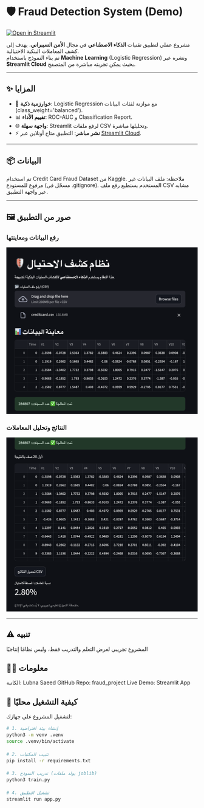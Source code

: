 # 🛡️ Fraud Detection System (Demo)
[![Open in Streamlit](https://static.streamlit.io/badges/streamlit_badge_black_white.svg)](https://fraudproject-dteaj5t8y7zjuxsjnovgdf.streamlit.app/)

مشروع عملي لتطبيق تقنيات **الذكاء الاصطناعي** في مجال **الأمن السيبراني**، يهدف إلى كشف المعاملات البنكية الاحتيالية.  
تم بناء النموذج باستخدام **Machine Learning** (Logistic Regression) ونشره عبر **Streamlit Cloud** بحيث يمكن تجربته مباشرة من المتصفح.

---

## ✨ المزايا
- 🧠 **خوارزمية ذكية**: Logistic Regression مع موازنة لفئات البيانات (class_weight='balanced').  
- 📊 **تقييم الأداء**: ROC-AUC و Classification Report.  
- 🌐 **واجهة سهلة**: Streamlit لرفع ملفات CSV وتحليلها مباشرة.  
- ⚡ **نشر مباشر**: التطبيق متاح أونلاين عبر [Streamlit Cloud](https://fraudproject-dteaj5t8y7zjuxsjnovgdf.streamlit.app/).

---
## 📦 البيانات
تم استخدام Credit Card Fraud Dataset من Kaggle.
ملاحظة: ملف البيانات غير مرفوع للمستودع (مسجّل في .gitignore).
المستخدم يستطيع رفع ملف CSV مشابه عبر واجهة التطبيق.

---
## 🖼️ صور من التطبيق

### رفع البيانات ومعاينتها
![Upload Screenshot](docs/screenshot_upload.png)

### النتائج وتحليل المعاملات
![Results Screenshot](docs/screenshot_results.png)


---

## ⚠️ تنبيه
المشروع تجريبي لغرض التعلم والتدريب فقط، وليس نظامًا إنتاجيًا


## 👩‍💻 معلومات
الكاتبة: Lubna Saeed
GitHub Repo: fraud_project
Live Demo: Streamlit App

## 🚀 كيفية التشغيل محليًا
لتشغيل المشروع على جهازك:

```bash
# 1. إنشاء بيئة افتراضية
python3 -m venv .venv
source .venv/bin/activate

# 2. تثبيت المكتبات
pip install -r requirements.txt

# 3. تدريب النموذج (يولد ملفات joblib)
python3 train.py

# 4. تشغيل التطبيق
streamlit run app.py